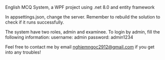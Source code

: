 English MCQ System, a WPF project using .net 8.0 and entity framework

In appsettings.json, change the server. Remember to rebuild the solution to check if it runs successfully.

The system have two roles, admin and examinee.
To login by admin, fill the following information:
username: admin
password: admin1234

Feel free to contact me by email nghiemngoc2912@gmail.com if you get into any troubles!
